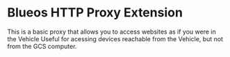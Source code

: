 # Blueos HTTP Proxy Extension

This is a basic proxy that allows you to access websites as if you were in the Vehicle
Useful for acessing devices reachable from the Vehicle, but not from the GCS computer.